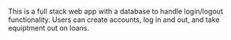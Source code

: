 This is a full stack web app with a database to handle login/logout functionality. 
Users can create accounts, log in and out, and take equiptment out on loans.
